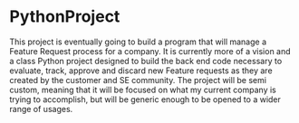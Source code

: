 # PythonProject
This project is eventually going to build a program that will manage a Feature Request process for a company.  It is currently more of a vision and a class Python project designed to build the back end code necessary to evaluate, track, approve and discard new Feature requests as they are created by the customer and SE community.  The project will be semi custom, meaning that it will be focused on what my current company is trying to accomplish, but will be generic enough to be opened to a wider range of usages.
